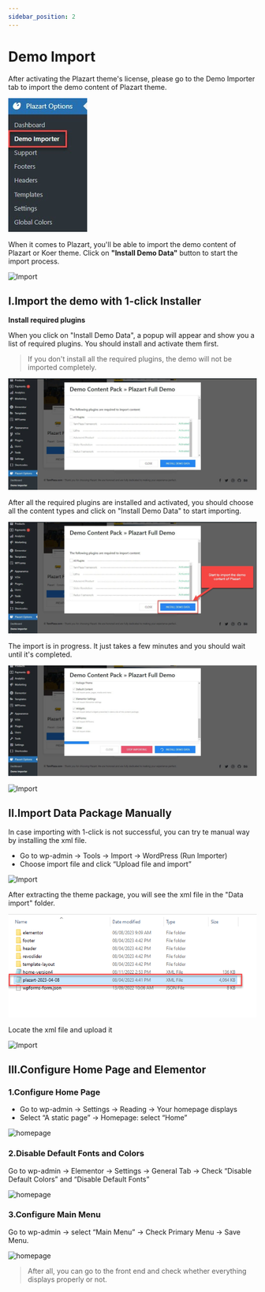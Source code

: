 ```yaml
---
sidebar_position: 2
---
```

# Demo Import

After activating the Plazart theme's license, please go to the Demo Importer tab to import the demo content of Plazart theme.


![Import](./img/import-1.jpeg)

When it comes to Plazart, you'll be able to import the demo content of Plazart or Koer theme. Click on **"Install Demo Data"** button to start the import process.

![Import](./img/demo-data.avif)

## I.Import the demo with 1-click Installer

**Install required plugins**

When you click on "Install Demo Data", a popup will appear and show you a list of required plugins. You should install and activate them first. 

> If you don't install all the required plugins, the demo will not be imported completely. 

![Import](./img/install-plugin.jpeg)

After all the required plugins are installed and activated, you should choose all the content types and click on "Install Demo Data" to start importing. 

![Import](./img/install-data.jpeg)

The import is in progress. It just takes a few minutes and you should wait until it's completed.

![Import](./img/install-processing.jpeg)

![Import](./img/install-complete.avif)

## II.Import Data Package Manually

In case importing with 1-click is not successful, you can try te manual way by installing the xml file. 

* Go to wp-admin -> Tools -> Import -> WordPress (Run Importer)
* Choose import file and click “Upload file and import”

![Import](./img/import-sml.avif)

After extracting the theme package, you will see the xml file in the "Data import" folder. 

![Import](./img/xml-file.png)

Locate the xml file and upload it

![Import](./img/choose-xml.avif)

## III.Configure Home Page and Elementor

### 1.Configure Home Page

* Go to wp-admin -> Settings -> Reading -> Your homepage displays
* Select “A static page” -> Homepage: select “Home”

![homepage](./img/homepage.avif)

### 2.Disable Default Fonts and Colors

Go to wp-admin -> Elementor -> Settings -> General Tab -> Check “Disable Default Colors” and “Disable Default Fonts”

![homepage](./img/elementor.avif)

### 3.Configure Main Menu

Go to wp-admin -> select “Main Menu” -> Check Primary Menu -> Save Menu.

![homepage](./img/menu.avif)

> After all, you can go to the front end and check whether everything displays properly or not.


